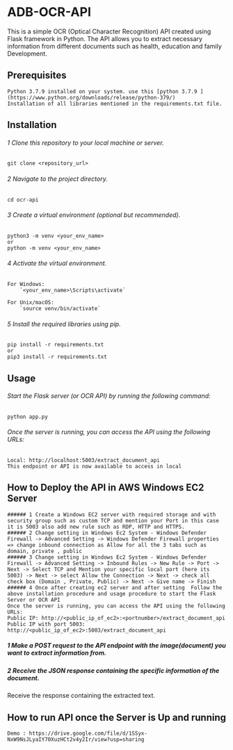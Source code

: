 # ADB-OCR-API
This is a simple OCR (Optical Character Recognition) API created using Flask framework in Python. The API allows you to extract necessary information from different documents such as health, education and family Development.

## **Prerequisites**
    Python 3.7.9 installed on your system. use this [python 3.7.9 ](https://www.python.org/downloads/release/python-379/)
    Installation of all libraries mentioned in the requirements.txt file.


## **Installation**
###### 1 Clone this repository to your local machine or server.
    git clone <repository_url>

###### 2 Navigate to the project directory.
    cd ocr-api

###### 3 Create a virtual environment (optional but recommended).
    python3 -m venv <your_env_name>
    or 
    python -m venv <your_env_name>
    
###### 4 Activate the virtual environment.
    For Windows:
        `<your_env_name>\Scripts\activate`
        
    For Unix/macOS:
        `source venv/bin/activate`
        
###### 5 Install the required libraries using pip.
    pip install -r requirements.txt
    or 
    pip3 install -r requirements.txt


## **Usage**
###### Start the Flask server (or OCR API) by running the following command:
    python app.py
    
###### Once the server is running, you can access the API using the following URLs:
    Local: http://localhost:5003/extract_document_api
    This endpoint or API is now available to access in local


## **How to Deploy the API in AWS Windows EC2 Server**
    ###### 1 Create a Windows EC2 server with required storage and with security group such as custom TCP and mention your Port in this case it is 5003 also add new rule such as RDP, HTTP and HTTPS.
    ###### 2 Change setting in Windows Ec2 System - Windows Defender Firewall -> Advanced Setting -> Windows Defender Firewall properties => change inbound connection as Allow for all the 3 tabs such as domain, private , public
    ###### 3 Change setting in Windows Ec2 System - Windows Defender Firewall -> Advanced Setting -> Inbound Rules -> New Rule -> Port -> Next -> Select TCP and Mention your specific local port (here its 5003) -> Next -> select Allow the Connection -> Next -> check all check box (Domain , Private, Public) -> Next -> Give name -> Finish
    ###### 4 Once after creating ec2 server and after setting  Follow the above installation procedure and usage procedure to start the Flask Server or OCR API
    Once the server is running, you can access the API using the following URLs:
    Public IP: http://<public_ip_of_ec2>:<portnumber>/extract_document_api
    Public IP with port 5003: http://<public_ip_of_ec2>:5003/extract_document_api


##### 1 Make a POST request to the API endpoint with the image(document) you want to extract information from.
##### 2 Receive the JSON response containing the specific information of the document.

Receive the response containing the extracted text.

## **How to run API once the Server is Up and running**
    Demo : https://drive.google.com/file/d/1SSyx-NxW9NsJLyaIY70XuzHCt2v4y2Ir/view?usp=sharing 
    
    
    
    

